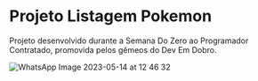# Projeto Listagem Pokemon

Projeto desenvolvido durante a Semana Do Zero ao Programador Contratado, promovida pelos gêmeos do Dev Em Dobro.

![WhatsApp Image 2023-05-14 at 12 46 32](https://github.com/brendafpacheco/projeto-listagem-pokemon/assets/26313150/25a5b45d-3954-41be-942f-1a05fb0d0da1)
